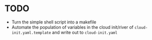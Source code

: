 # TODO
* Turn the simple shell script into a makefile
* Automate the population of variables in the cloud init/river of `cloud-init.yaml.template` and write out to `cloud-init.yaml`